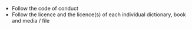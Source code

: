 * Follow the code of conduct
* Follow the licence and the licence(s) of each individual dictionary, book and media / file
